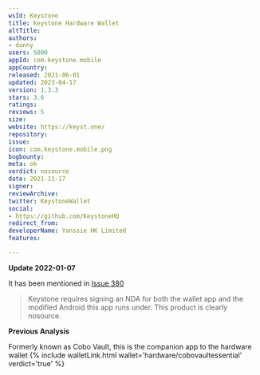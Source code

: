 ```yaml
---
wsId: Keystone
title: Keystone Hardware Wallet
altTitle: 
authors:
- danny
users: 5000
appId: com.keystone.mobile
appCountry: 
released: 2021-06-01
updated: 2023-04-17
version: 1.3.3
stars: 3.6
ratings: 
reviews: 5
size: 
website: https://keyst.one/
repository: 
issue: 
icon: com.keystone.mobile.png
bugbounty: 
meta: ok
verdict: nosource
date: 2021-11-17
signer: 
reviewArchive: 
twitter: KeystoneWallet
social:
- https://github.com/KeystoneHQ
redirect_from: 
developerName: Yanssie HK Limited
features: 

---
```


**Update 2022-01-07**

It has been mentioned in [Issue 380](https://gitlab.com/walletscrutiny/walletScrutinyCom/-/issues/380#note_799019002)

> Keystone requires signing an NDA for both the wallet app and the modified Android this app runs under. This product is clearly nosource.

**Previous Analysis**

Formerly known as Cobo Vault, this is the companion app to the hardware wallet {% include walletLink.html wallet='hardware/cobovaultessential' verdict='true' %}
